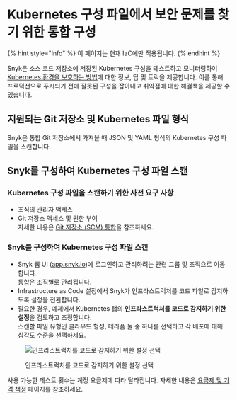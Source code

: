 # Kubernetes 구성 파일에서 보안 문제를 찾기 위한 통합 구성

{% hint style="info" %}
이 페이지는 현재 IaC에만 적용됩니다.
{% endhint %}

Snyk은 소스 코드 저장소에 저장된 Kubernetes 구성을 테스트하고 모니터링하여 [Kubernetes 환경을 보호하는 방법](https://snyk.io/learn/kubernetes-security/)에 대한 정보, 팁 및 트릭을 제공합니다. 이를 통해 프로덕션으로 푸시되기 전에 잘못된 구성을 잡아내고 취약점에 대한 해결책을 제공할 수 있습니다.

## 지원되는 Git 저장소 및 Kubernetes 파일 형식

Snyk은 통합 Git 저장소에서 가져올 때 JSON 및 YAML 형식의 Kubernetes 구성 파일을 스캔합니다.

## Snyk를 구성하여 Kubernetes 구성 파일 스캔

### **Kubernetes 구성 파일을 스캔하기 위한 사전 요구 사항**

* 조직의 관리자 액세스
* Git 저장소 액세스 및 권한 부여\
  자세한 내용은 [Git 저장소 (SCM) 통합](../../../../scm-ide-and-ci-cd-integrations/snyk-scm-integrations/)을 참조하세요.

### **Snyk를 구성하여 Kubernetes 구성 파일 스캔**

* Snyk 웹 UI ([app.snyk.io](https://app.snyk.io))에 로그인하고 관리하려는 관련 그룹 및 조직으로 이동합니다.\
  통합은 조직별로 관리됩니다.
* Infrastructure as Code 설정에서 Snyk가 인프라스트럭처를 코드 파일로 감지하도록 설정을 전환합니다.
* 필요한 경우, 예제에서 Kubernetes 탭의 **인프라스트럭처를 코드로 감지하기 위한 설정**을 검토하고 조정합니다.\
  스캔할 파일 유형인 클라우드 형성, 테라폼 둘 중 하나를 선택하고 각 배포에 대해 심각도 수준을 선택하세요.

<figure><img src="../../../../.gitbook/assets/image (112) (1) (1) (1) (1) (1) (1) (1) (1) (1) (1) (1) (1) (1) (1).png" alt="인프라스트럭처를 코드로 감지하기 위한 설정 선택"><figcaption><p>인프라스트럭처를 코드로 감지하기 위한 설정 선택</p></figcaption></figure>

사용 가능한 테스트 횟수는 계정 요금제에 따라 달라집니다. 자세한 내용은 [요금제 및 가격 책정](https://snyk.io/plans/) 페이지를 참조하세요.